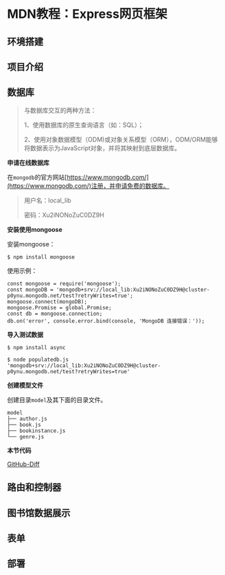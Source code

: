 # MDN教程：Express网页框架

## 环境搭建

## 项目介绍

## 数据库

> 与数据库交互的两种方法：
> 
> 1、使用数据库的原生查询语言（如：SQL）；
> 
> 2、使用对象数据模型（ODM)或对象关系模型（ORM），ODM/ORM能够将数据表示为JavaScript对象，并将其映射到底层数据库。

**申请在线数据库**

在`mongodb`的官方网站[https://www.mongodb.com/](https://www.mongodb.com/)注册，并申请免费的数据库。

> 用户名：local_lib
> 
> 密码：Xu2iNONoZuC0DZ9H


**安装使用mongoose**

安装mongoose：

```
$ npm install mongoose
```

使用示例：

```
const mongoose = require('mongoose');
const mongoDB = 'mongodb+srv://local_lib:Xu2iNONoZuC0DZ9H@cluster-p0ynu.mongodb.net/test?retryWrites=true';
mongoose.connect(mongoDB);
mongoose.Promise = global.Promise;
const db = mongoose.connection;
db.on('error', console.error.bind(console, 'MongoDB 连接错误：'));
```

**导入测试数据**

```
$ npm install async
```
```
$ node populatedb.js 'mongodb+srv://local_lib:Xu2iNONoZuC0DZ9H@cluster-p0ynu.mongodb.net/test?retryWrites=true'
```

**创建模型文件**

创建目录`model`及其下面的目录文件。

```
model
├── author.js
├── book.js
├── bookinstance.js
└── genre.js
```

**本节代码**

[GitHub-Diff](https://github.com/mumingv/nodejs/commit/188b5cf743d91bca874ac23193af5e1d59733509)

## 路由和控制器

## 图书馆数据展示

## 表单

## 部署


